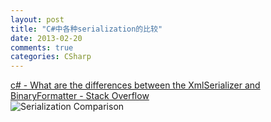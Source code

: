 ```yaml
---
layout: post
title: "C#中各种serialization的比较"
date: 2013-02-20
comments: true
categories: CSharp
---
```

<a href="http://stackoverflow.com/questions/1154198/what-are-the-differences-between-the-xmlserializer-and-binaryformatter">c# - What are the differences between the XmlSerializer and BinaryFormatter - Stack Overflow</a><br /><img src="http://img690.imageshack.us/img690/1238/serializertable.png" alt="Serialization Comparison" /><br /><blockquote></blockquote><script src="http://browser.gwdang.com/get.js?f=/js/gwdang-notifier.js" charset="utf-8" type="text/javascript"></script>